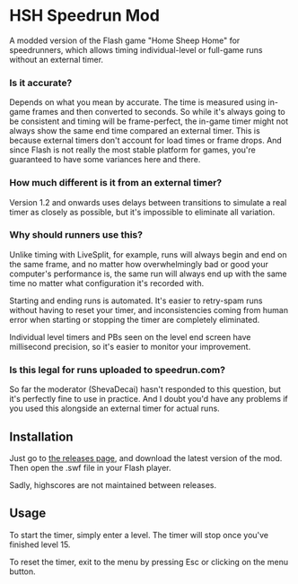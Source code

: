 # HSH Speedrun Mod
A modded version of the Flash game "Home Sheep Home" for speedrunners, which allows timing individual-level or full-game runs without an external timer.

### Is it accurate?
Depends on what you mean by accurate. The time is measured using in-game frames and then converted to seconds. So while it's always going to be consistent and timing will be frame-perfect, the in-game timer might not always show the same end time compared an external timer. This is because external timers don't account for load times or frame drops. And since Flash is not really the most stable platform for games, you're guaranteed to have some variances here and there.

### How much different is it from an external timer?
Version 1.2 and onwards uses delays between transitions to simulate a real timer as closely as possible, but it's impossible to eliminate all variation.

### Why should runners use this?

Unlike timing with LiveSplit, for example, runs will always begin and end on the same frame, and no matter how overwhelmingly bad or good your computer's performance is, the same run will always end up with the same time no matter what configuration it's recorded with.

Starting and ending runs is automated. It's easier to retry-spam runs without having to reset your timer, and inconsistencies coming from human error when starting or stopping the timer are completely eliminated.

Individual level timers and PBs seen on the level end screen have millisecond precision, so it's easier to monitor your improvement.

### Is this legal for runs uploaded to speedrun.com?

So far the moderator (ShevaDecai) hasn't responded to this question, but it's perfectly fine to use in practice. And I doubt you'd have any problems if you used this alongside an external timer for actual runs.

## Installation
Just go to [the releases page](https://github.com/p2r3/hsh-speedrunmod/releases), and download the latest version of the mod. Then open the .swf file in your Flash player.

Sadly, highscores are not maintained between releases.

## Usage
To start the timer, simply enter a level. The timer will stop once you've finished level 15.

To reset the timer, exit to the menu by pressing Esc or clicking on the menu button.
